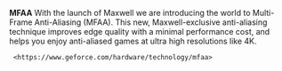 **MFAA** With the launch of Maxwell we are introducing the world to
Multi-Frame Anti-Aliasing (MFAA). This new, Maxwell-exclusive
anti-aliasing technique improves edge quality with a minimal performance
cost, and helps you enjoy anti-aliased games at ultra high resolutions
like 4K.


```
 <https://www.geforce.com/hardware/technology/mfaa> 
```

